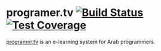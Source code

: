 # programer.tv [![Build Status](https://travis-ci.org/programer-tv/programertv.svg?branch=master)](https://travis-ci.org/programer-tv/programertv) [![Test Coverage](https://codeclimate.com/github/programer-tv/programertv/badges/coverage.svg)](https://codeclimate.com/github/programer-tv/programertv/coverage)
[programer.tv](https://programer.tv) is an e-learning system for Arab
programmers.
